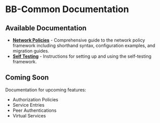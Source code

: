 # BB-Common Documentation

## Available Documentation

- **[Network Policies](network-policies/README.md)** - Comprehensive guide to
  the network policy framework including shorthand syntax, configuration
  examples, and migration guides.
- **[Self Testing](self-test/README.md)** - Instructions for setting up and
  using the self-testing framework.

## Coming Soon

Documentation for upcoming features:

- Authorization Policies
- Service Entries
- Peer Authentications
- Virtual Services

